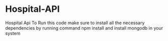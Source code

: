 # Hospital-API
Hospital Api To Run this code make sure to install all the necessary dependencies by running command npm install and install mongodb in your system
